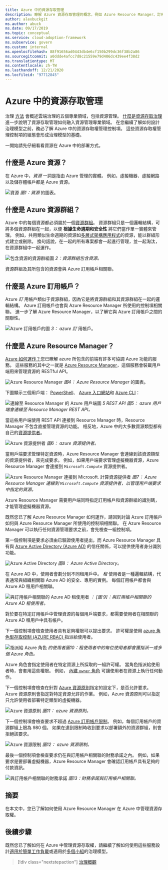 ```yaml
---
title: Azure 中的資源存取管理
description: 瞭解 Azure 資源存取管理的概念，例如 Azure Resource Manager、訂用帳戶、資源群組和資源。
author: alexbuckgit
ms.author: abuck
ms.date: 09/17/2019
ms.topic: conceptual
ms.service: cloud-adoption-framework
ms.subservice: govern
ms.custom: internal
ms.openlocfilehash: 88f91656ad0443db4e6cf150b299dc36f38b2a86
ms.sourcegitcommit: a0ddde4afcc7d8c21559e79d406dc439ee4f38d2
ms.translationtype: MT
ms.contentlocale: zh-TW
ms.lasthandoff: 12/21/2020
ms.locfileid: "97712845"
---
```

# <a name="resource-access-management-in-azure"></a>Azure 中的資源存取管理

治理 [方法](../index.md) 會概述雲端治理的五個專業領域，包括資源管理。 [什麼是資源存取治理](./index.md)進一步說明了資源存取管理如何融入資源管理專業領域。 在您繼續了解如何設計治理模型之前，務必了解 Azure 中的資源存取權管理控制項。 這些資源存取權管理控制項的組態會形成治理模型的基礎。

一開始請先仔細看看資源在 Azure 中的部署方式。

## <a name="what-is-an-azure-resource"></a>什麼是 Azure 資源？

在 Azure 中，*資源* 一詞是指由 Azure 管理的實體。 例如，虛擬機器、虛擬網路以及儲存體帳戶都是 Azure 資源。

![資源 ](../../_images/govern/design/governance-1-9.png)
 *圖1：資源* 的圖表。

## <a name="what-is-an-azure-resource-group"></a>什麼是 Azure 資源群組？

Azure 中的每個資源都必須屬於一個[資源群組](/azure/azure-resource-manager/management/overview#resource-groups)。 資源群組只是一個邏輯結構，可將多個資源群組在一起，以便 **根據生命週期和安全性** 將它們當作單一實體來管理。 例如，共用類似生命週期的資源如[多層式架構應用程式](/azure/architecture/guide/architecture-styles/n-tier)的資源，能以群組形式建立或刪除。 換句話說，在一起的所有專案都會一起進行管理，並一起淘汰，在資源群組中一起運作。

![包含資源的資源群組圖 ](../../_images/govern/design/governance-1-10.png)
 *2：資源群組包含資源。*

資源群組及其所包含的資源會與 Azure 訂用帳戶相關聯。

## <a name="what-is-an-azure-subscription"></a>什麼是 Azure 訂用帳戶？

Azure *訂* 用帳戶類似于資源群組，因為它是將資源群組和其資源群組在一起的邏輯結構。 Azure 訂用帳戶也會與 Azure Resource Manager 所使用的控制項相關聯。 進一步了解 Azure Resource Manager，以了解它與 Azure 訂用帳戶之間的關聯性。

![Azure 訂用帳戶的圖 ](../../_images/govern/design/governance-1-11.png)
 *3： azure 訂* 用帳戶。

## <a name="what-is-azure-resource-manager"></a>什麼是 Azure Resource Manager？

[Azure 如何運作？](../../get-started/what-is-azure.md)您已瞭解 azure 所包含的前端有許多可協調 Azure 功能的服務。 這些服務的其中之一就是 [Azure Resource Manager](/azure/azure-resource-manager)，這個服務會裝載用戶端用來管理資源的 RESTful API。

![Azure Resource Manager ](../../_images/govern/design/governance-1-12.png)
 *圖4： Azure Resource Manager* 的圖表。

下圖顯示三個用戶端： [PowerShell](/powershell/azure/overview)、 [Azure 入口網站](https://portal.azure.com)和 [Azure CLI](/cli/azure)：

![連線至 Resource Manager 的 Azure 用戶端圖 ](../../_images/govern/design/governance-1-13.png)
 *5 REST API 圖5： azure 用戶端會連線至 Resource Manager REST API。*

當這些用戶端使用 REST API 連接到 Resource Manager 時，Resource Manager 不包含直接管理資源的功能。 相反地，Azure 中的大多數資源類型都有自己的[資源提供者](/azure/azure-resource-manager/management/overview#terminology)。

![Azure 資源提供者 ](../../_images/govern/design/governance-1-14.png)
 *圖6： azure 資源提供者。*

當用戶端要求管理特定資源時，Azure Resource Manager 會連線到該資源類型的資源提供者，來完成要求。 例如，如果用戶端要求管理虛擬機器資源，Azure Resource Manager 會連接到 `Microsoft.Compute` 資源提供者。

![Azure Resource Manager 連接到 Microsoft. 計算資源提供者 ](../../_images/govern/design/governance-1-15.png)
 *圖7： Azure Resource Manager 連線到 `Microsoft.Compute` 資源提供者，以管理用戶端要求中指定的資源。*

Azure Resource Manager 需要用戶端同時指定訂用帳戶和資源群組的識別碼，才能管理虛擬機器資源。

既然您已了解 Azure Resource Manager 如何運作，請回到討論 Azure 訂用帳戶如何與 Azure Resource Manager 所使用的控制項相關聯。 在 Azure Resource Manager 可以執行任何資源管理要求之前，會先檢查一組控制項。

第一個控制項是要求必須由已驗證使用者提出，而 Azure Resource Manager 具有與 [Azure Active Directory (Azure AD)](/azure/active-directory) 的信任關係，可以提供使用者身分識別功能。

![Azure Active Directory ](../../_images/govern/design/governance-1-16.png)
 *圖8： Azure Active Directory。*

在 Azure AD 中，使用者會劃分到不同租用戶中。 *租* 使用者是一種邏輯結構，代表通常與組織相關聯 Azure AD 的安全、專用的實例。 每個訂用帳戶都會與 Azure AD 租用戶相關聯。

![與訂用帳戶相關聯的 Azure AD 租使用者 ](../../_images/govern/design/governance-1-17.png)
 *： [圖 9]：與訂用帳戶相關聯的 Azure AD 租使用者。*

對於要在特定訂用帳戶中管理資源的每個用戶端要求，都需要使用者在相關聯的 Azure AD 租用戶中具有帳戶。

下一個控制項會檢查使用者具有足夠權限可以提出要求。 許可權是使用 [azure 角色型存取控制 (AZURE RBAC) ](/azure/role-based-access-control)指派給使用者。

![指派給 Azure 角色 ](../../_images/govern/design/governance-1-18.png)
 *的使用者圖10：租使用者中的每位使用者都會獲指派一或多個 Azure 角色。*

Azure 角色會指定使用者在特定資源上所採取的一組許可權。 當角色指派給使用者時，會套用這些權限。 例如， [內建 `owner` 角色](/azure/role-based-access-control/built-in-roles#owner) 可讓使用者在資源上執行任何動作。

下一個控制項會檢查在針對 [Azure 資源原則](/azure/governance/policy)指定的設定下，是否允許要求。 Azure 資源原則會指定對特定資源允許的作業。 例如，Azure 資源原則可以指定只允許使用者部署特定類型的虛擬機器。

![Azure 資源原則 ](../../_images/govern/design/governance-1-19.png)
 *圖11： azure 資源原則。*

下一個控制項會檢查要求不超過 [Azure 訂用帳戶限制](/azure/azure-resource-manager/management/azure-subscription-service-limits)。 例如，每個訂用帳戶的資源群組上限為 980 個。 如果在達到限制時收到要求以部署額外的資源群組，則會拒絕該要求。

![Azure 資源限制 ](../../_images/govern/design/governance-1-20.png)
 *圖12： azure 資源限制。*

最後一個控制項會檢查要求仍在與訂用帳戶相關聯的財務承諾之內。 例如，如果要求是要部署虛擬機器，Azure Resource Manager 會確認訂用帳戶具有足夠的付款資訊。

![與訂用帳戶相關聯的財務承諾 ](../../_images/govern/design/governance-1-21.png)
 *圖13：財務承諾與訂用帳戶相關聯。*

## <a name="summary"></a>摘要

在本文中，您已了解如何使用 Azure Resource Manager 在 Azure 中管理資源存取權。

## <a name="next-steps"></a>後續步驟

既然您已了解如何在 Azure 中管理資源存取權，請繼續了解如何使用這些服務設計[適用於簡單工作負載](./governance-simple-workload.md)或適用於[多個小組](./governance-multiple-teams.md)的治理模型。

> [!div class="nextstepaction"]
> [治理概觀](../index.md)
